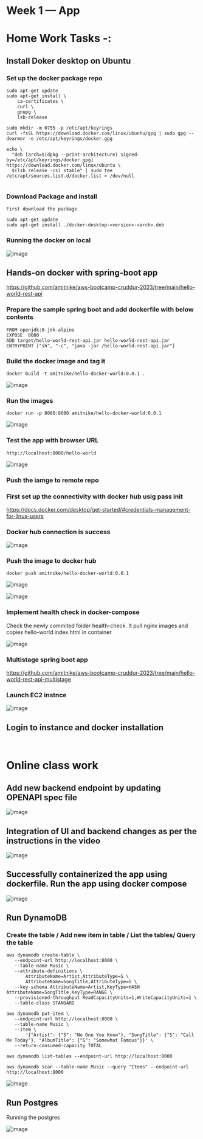 # Week 1 — App 

# Home Work Tasks -:

## Install Doker desktop on Ubuntu

### Set up the docker package repo

```
sudo apt-get update
sudo apt-get install \
    ca-certificates \
    curl \
    gnupg \
    lsb-release
    
sudo mkdir -m 0755 -p /etc/apt/keyrings
curl -fsSL https://download.docker.com/linux/ubuntu/gpg | sudo gpg --dearmor -o /etc/apt/keyrings/docker.gpg

echo \
  "deb [arch=$(dpkg --print-architecture) signed-by=/etc/apt/keyrings/docker.gpg] https://download.docker.com/linux/ubuntu \
  $(lsb_release -cs) stable" | sudo tee /etc/apt/sources.list.d/docker.list > /dev/null
  
```

### Download Package and install

```
First download the package

sudo apt-get update
sudo apt-get install ./docker-desktop-<version>-<arch>.deb

```

### Running the docker on local

![image](https://user-images.githubusercontent.com/18515029/220299997-d2f1eb82-ade2-4b61-9b00-5d9f34aa182c.png)

## Hands-on docker with spring-boot app

https://github.com/amitnike/aws-bootcamp-cruddur-2023/tree/main/hello-world-rest-api

### Prepare the sample spring boot and add dockerfile with below contents

```
FROM openjdk:8-jdk-alpine
EXPOSE  8080
ADD target/hello-world-rest-api.jar hello-world-rest-api.jar
ENTRYPOINT ["sh", "-c", "java -jar /hello-world-rest-api.jar"]

```
### Build the docker image and tag it

```
docker build -t amitnike/hello-docker-world:0.0.1 .
```
![image](https://user-images.githubusercontent.com/18515029/220566237-235ed325-6835-4953-af60-4528c9e29a7e.png)

### Run the images

```
docker run -p 8080:8080 amitnike/hello-docker-world:0.0.1
```
![image](https://user-images.githubusercontent.com/18515029/220566580-1155ebdf-f7bd-46f8-b461-4f96a957f4e8.png)

### Test the app with browser URL

```
http://localhost:8080/hello-world
```
![image](https://user-images.githubusercontent.com/18515029/220564840-0506e2a8-0a5f-4b3b-a4a8-5aef45de2128.png)

### Push the iamge to remote repo

### First set up the connectivity with docker hub usig pass init

https://docs.docker.com/desktop/get-started/#credentials-management-for-linux-users

### Docker hub connection is success

![image](https://user-images.githubusercontent.com/18515029/220569089-f5c90712-c0e8-41c9-b719-a2b5c4b3e3da.png)

### Push the image to docker hub

```
docker push amitnike/hello-docker-world:0.0.1
```
![image](https://user-images.githubusercontent.com/18515029/220569604-34ce6760-948a-4f3a-84b5-7e7038d59951.png)

![image](https://user-images.githubusercontent.com/18515029/220569732-c41b2a47-f99b-4703-8504-bf2856ed773d.png)

### Implement health check in docker-compose

Check the newly commited folder health-check.
It pull nginx images and copies hello-world index.html in container

![image](https://user-images.githubusercontent.com/18515029/220592497-1ce164ab-7f18-4e00-85ea-ff194fdad0f3.png)

### Multistage spring boot app

https://github.com/amitnike/aws-bootcamp-cruddur-2023/tree/main/hello-world-rest-api-multistage

### Launch EC2 instnce

![image](https://user-images.githubusercontent.com/18515029/221087057-b1a72b59-1400-4490-9d76-5a5e2038e613.png)

## Login to instance and docker installation

 ```
 
 
  ```

# Online class work

## Add new backend endpoint by updating OPENAPI spec file

![image](https://user-images.githubusercontent.com/18515029/220246773-b12fc30d-cf09-4851-aee3-8c43ffff52da.png)

## Integration of UI and backend changes as per the instructions in the video

![image](https://user-images.githubusercontent.com/18515029/220246991-7f27a324-3063-4a0b-a4db-e787033d0ab4.png)


## Successfully containerized the app using dockerfile. Run the app using docker compose 

![image](https://user-images.githubusercontent.com/18515029/220247332-e7a19f88-3a57-4ae1-9227-4af135cee103.png)

## Run DynamoDB

### Create the table / Add new item in table / List the tables/ Query the table

 ```
aws dynamodb create-table \
    --endpoint-url http://localhost:8000 \
    --table-name Music \
    --attribute-definitions \
        AttributeName=Artist,AttributeType=S \
        AttributeName=SongTitle,AttributeType=S \
    --key-schema AttributeName=Artist,KeyType=HASH AttributeName=SongTitle,KeyType=RANGE \
    --provisioned-throughput ReadCapacityUnits=1,WriteCapacityUnits=1 \
    --table-class STANDARD
    
 aws dynamodb put-item \
    --endpoint-url http://localhost:8000 \
    --table-name Music \
    --item \
        '{"Artist": {"S": "No One You Know"}, "SongTitle": {"S": "Call Me Today"}, "AlbumTitle": {"S": "Somewhat Famous"}}' \
    --return-consumed-capacity TOTAL 
    
 aws dynamodb list-tables --endpoint-url http://localhost:8000
 
 aws dynamodb scan --table-name Music --query "Items" --endpoint-url http://localhost:8000

 ```

![image](https://user-images.githubusercontent.com/18515029/220249184-6cf8249d-75e1-40f9-930d-e161280570e9.png)


## Run Postgres

Running the postgres 

![image](https://user-images.githubusercontent.com/18515029/220298000-e1598718-e3ae-4e32-9175-80efec027c25.png)
